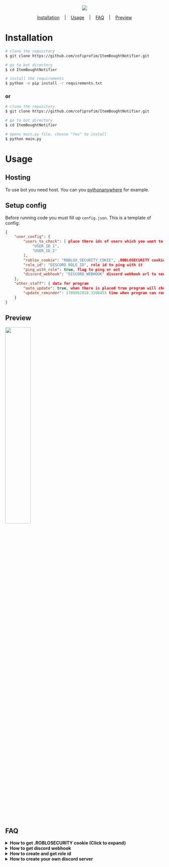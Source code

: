 <p align=center>
  <br>
  <a href="https://github.com/cofiprofim/ItemBoughtNotifier/tree/main" target="_blank"><img src="https://github.com/cofiprofim/ItemBoughtNotifier/assets/121694687/32c122de-3c84-46a0-95e6-70e707d1a24f"/></a>
</p>

<p align="center">
  <a href="#installation">Installation</a>
  &nbsp;&nbsp;&nbsp;|&nbsp;&nbsp;&nbsp;
  <a href="#usage">Usage</a>
  &nbsp;&nbsp;&nbsp;|&nbsp;&nbsp;&nbsp;
  <a href="#faq">FAQ</a>
  &nbsp;&nbsp;&nbsp;|&nbsp;&nbsp;&nbsp;
  <a href="#preview">Preview</a>
</p>

# Installation
```bash
# clone the repository
$ git clone https://github.com/cofiprofim/ItemBoughtNotifier.git

# go to bot directory
$ cd ItemBoughtNotifier

# install the requirements
$ python -m pip install -r requirements.txt
```
### or
```bash
# clone the repository
$ git clone https://github.com/cofiprofim/ItemBoughtNotifier.git

# go to bot directory
$ cd ItemBoughtNotifier

# opens main.py file, choose "Yes" to install
$ python main.py
```

# Usage

## Hosting
To use bot you need host. You can you [pythonanywhere](https://www.pythonanywhere.com/login/) for example.

## Setup config
Before running code you must fill up `config.json`.
This is a template of config:
```json
{
    "user_config": {
        "users_to_check": [ place there ids of users which you want to watch (!WARNING! 1 id = 20 seconds delay)
            "USER_ID_1", 
            "USER_ID_2"
        ],
        "roblox_cookie": "ROBLOX_SECURITY_COKIE", .ROBLOSECURITY cookie
        "role_id": "DISCORD_ROLE_ID", role id to ping with it
        "ping_with_role": true, flag to ping or not
        "discord_webhook": "DISCORD_WEBHOOK" discord webhook url to send embeds
    },
    "other_staff": { data for program
        "auto_update": true, when there is placed true program will check for updates
        "update_reminder": 1709562018.3200455 time when program can remind you for update
    }
}
```

## Preview

<img width="40%" height="40%" src="https://github.com/cofiprofim/ItemBoughtNotifier/assets/121694687/8946e121-747d-48d2-9731-6754306cae12"/>

## FAQ

<details>
<summary><strong>How to get .ROBLOSECURITY cookie (Click to expand) </strong></summary>

#### Go to [roblox web](https://www.roblox.com/home) and register if you didn't yet.
#### After you done with it open developer tools by pressing `Ctrl + Shift + I` or `F12`.
#### And press `Application` on the top.

![image](https://github.com/cofiprofim/ItemBoughtNotifier/assets/121694687/c74151cf-5ce4-4a1d-a23b-60c9bfe6d721)

#### Expand `Cookies` section and click on `https://www.roblox.com`

![image](https://github.com/cofiprofim/ItemBoughtNotifier/assets/121694687/9971f1e4-9ef8-4da6-aec5-2622dc291dba)

##### Doubleclick on .ROBLOSECURITY value and copy value from it

![image](https://github.com/cofiprofim/ItemBoughtNotifier/assets/121694687/5755fc32-397b-4272-8a21-4c7695a63009)

##### That what you copied is .ROBLOSECURITY cookie
</details>

<details>
<summary><strong>How to get discord webhook </strong></summary>



#### Click on settings of this channel

![image](https://github.com/cofiprofim/ItemBoughtNotifier/assets/121694687/8f12820b-439f-4822-a409-ca640ac91ce0)

#### After click on `Integrations`

![image](https://github.com/cofiprofim/ItemBoughtNotifier/assets/121694687/1853c72c-042e-4cd4-a3db-2668bb97cde3)

#### Click on `Webhooks` and after on `Copy Webhook URL`

![image](https://github.com/cofiprofim/ItemBoughtNotifier/assets/121694687/130a1086-c1df-47c2-a1f9-c8218b7d0cfe)
![image](https://github.com/cofiprofim/ItemBoughtNotifier/assets/121694687/0813bb4f-d429-46ae-a194-3aed8cc888e1)

#### And that you just copied is webhook url

</details>

<details>
<summary><strong>How to create and get role id </strong></summary>

#### First create your own serve if you haven't yet.
#### After when you done with it click on `settings` button

![image](https://github.com/cofiprofim/ItemBoughtNotifier/assets/121694687/6e30beae-6a3f-4ed1-a3a5-60988e3750a1)

#### Click on ``

</details>

<details>
<summary><strong>How to create your own discord server </strong></summary>

#### On the bottom left click on `+` button

![image](https://github.com/cofiprofim/ItemBoughtNotifier/assets/121694687/0fb79498-ca72-46f6-a3d0-484bb993ce77)

#### Click on `Create My Own`

![image](https://github.com/cofiprofim/ItemBoughtNotifier/assets/121694687/7724fafe-6915-493c-bb56-c293f0fdc9e4)

#### And on `For me and my friends`

![image](https://github.com/cofiprofim/ItemBoughtNotifier/assets/121694687/8172d44b-3551-47b2-9a0f-5282e12dcbdd)

#### Click on `Create` button

![image](https://github.com/cofiprofim/ItemBoughtNotifier/assets/121694687/8d42dd65-7d6b-4a3b-9d67-213188617934)

#### And now you have your own server!

</details>
